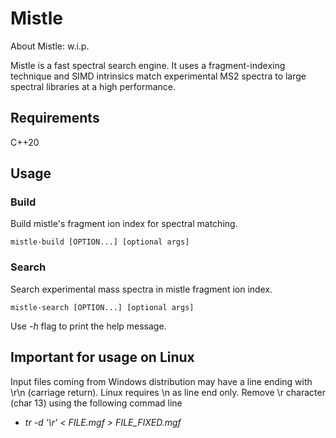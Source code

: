 # Mistle

About Mistle: w.i.p.

Mistle is a fast spectral search engine. It uses a fragment-indexing technique and SIMD intrinsics match experimental MS2 spectra to large spectral libraries at a high performance.
## Requirements

C++20

## Usage

### Build

Build mistle's fragment ion index for spectral matching.

    mistle-build [OPTION...] [optional args]

### Search

Search experimental mass spectra in mistle fragment ion index.


    mistle-search [OPTION...] [optional args]

Use *-h* flag to print the help message. 

## Important for usage on Linux
Input files coming from Windows distribution may have a line ending with \r\n (carriage return). Linux requires \n as line end only.
Remove \r character (char 13) using the following commad line
* *tr -d '\r' < FILE.mgf > FILE_FIXED.mgf*
